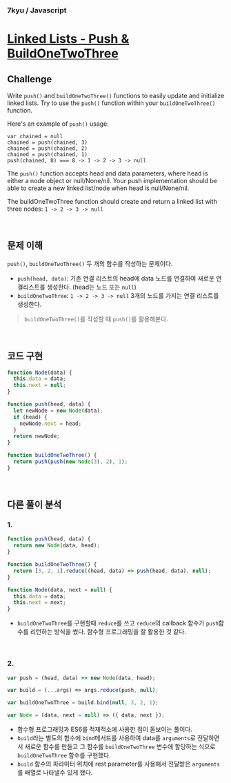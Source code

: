 ### 7kyu / Javascript

# [Linked Lists - Push & BuildOneTwoThree](https://www.codewars.com/kata/55be95786abade3c71000079)

## Challenge

Write `push()` and `buildOneTwoThree()` functions to easily update and initialize linked lists. Try to use the `push()` function within your `buildOneTwoThree()` function.

Here's an example of `push()` usage:

```
var chained = null
chained = push(chained, 3)
chained = push(chained, 2)
chained = push(chained, 1)
push(chained, 8) === 8 -> 1 -> 2 -> 3 -> null
```

The `push()` function accepts head and data parameters, where head is either a node object or null/None/nil. Your push implementation should be able to create a new linked list/node when head is null/None/nil.

The buildOneTwoThree function should create and return a linked list with three nodes: `1 -> 2 -> 3 -> null`

<br />

## 문제 이해

`push()`, `buildOneTwoThree()` 두 개의 함수를 작성하는 문제이다.

- `push(head, data)`: 기존 연결 리스트의 head에 data 노드를 연결하여 새로운 연결리스트를 생성한다. (head는 노드 또는 `null`)
- `buildOneTwoThree`: `1 -> 2 -> 3 -> null` 3개의 노드를 가지는 연결 리스트를 생성한다.

> `buildOneTwoThree()`를 작성할 때 `push()`를 활용해본다.

<br />

## 코드 구현

```js
function Node(data) {
  this.data = data;
  this.next = null;
}

function push(head, data) {
  let newNode = new Node(data);
  if (head) {
    newNode.next = head;
  }
  return newNode;
}

function buildOneTwoThree() {
  return push(push(new Node(3), 2), 1);
}
```

<br />

## 다른 풀이 분석

### 1.

```js
function push(head, data) {
  return new Node(data, head);
}

function buildOneTwoThree() {
  return [3, 2, 1].reduce((head, data) => push(head, data), null);
}

function Node(data, next = null) {
  this.data = data;
  this.next = next;
}
```

- `buildOneTwoThree`를 구현할때 `reduce`를 쓰고 `reduce`의 callback 함수가 `push`함수를 리턴하는 방식을 썼다. 함수형 프로그래밍을 잘 활용한 것 같다.

<br />

### 2.

```js
var push = (head, data) => new Node(data, head);

var build = (...args) => args.reduce(push, null);

var buildOneTwoThree = build.bind(null, 3, 2, 1);

var Node = (data, next = null) => ({ data, next });
```

- 함수형 프로그래밍과 ES6를 적재적소에 사용한 점이 돋보이는 풀이다.
- `build`라는 별도의 함수에 `bind`메서드를 사용하여 data를 `arguments`로 전달하면서 새로운 함수를 만들고 그 함수를 `buildOneTwoThree` 변수에 할당하는 식으로 `buildOneTwoThree` 함수를 구현했다.
- `build` 함수의 파라미터 위치에 rest parameter를 사용해서 전달받은 `arguments`를 배열로 나타낼수 있게 했다.
